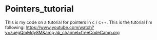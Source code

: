 # Pointers_tutorial
This is my code on a tutorial for pointers in c / c++. This is the tutorial I'm following: https://www.youtube.com/watch?v=zuegQmMdy8M&amp;ab_channel=freeCodeCamp.org
